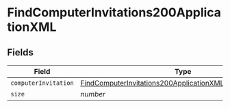 # FindComputerInvitations200ApplicationXML


## Fields

| Field                                                                                                                                               | Type                                                                                                                                                | Required                                                                                                                                            | Description                                                                                                                                         | Example                                                                                                                                             |
| --------------------------------------------------------------------------------------------------------------------------------------------------- | --------------------------------------------------------------------------------------------------------------------------------------------------- | --------------------------------------------------------------------------------------------------------------------------------------------------- | --------------------------------------------------------------------------------------------------------------------------------------------------- | --------------------------------------------------------------------------------------------------------------------------------------------------- |
| `computerInvitation`                                                                                                                                | [FindComputerInvitations200ApplicationXMLComputerInvitation](../../models/operations/findcomputerinvitations200applicationxmlcomputerinvitation.md) | :heavy_minus_sign:                                                                                                                                  | N/A                                                                                                                                                 |                                                                                                                                                     |
| `size`                                                                                                                                              | *number*                                                                                                                                            | :heavy_minus_sign:                                                                                                                                  | N/A                                                                                                                                                 | 1                                                                                                                                                   |
